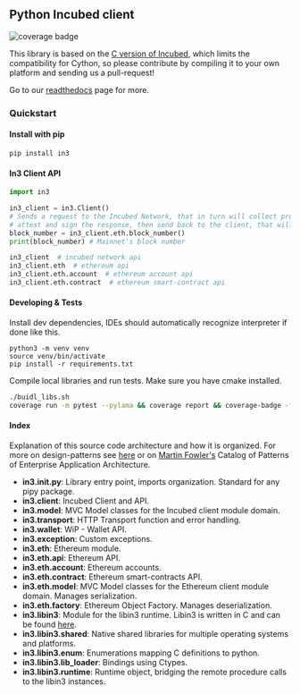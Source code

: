 ## Python Incubed client
![coverage badge](docs/coverage.svg)

This library is based on the [C version of Incubed](http://github.com/slockit/in3-c), which limits the compatibility for Cython, so please contribute by compiling it to your own platform and sending us a pull-request!

Go to our [readthedocs](https://in3.readthedocs.io/) page for more.

### Quickstart

#### Install with pip 
 
```shell script
pip install in3
```

#### In3 Client API

```python
import in3

in3_client = in3.Client()
# Sends a request to the Incubed Network, that in turn will collect proofs from the Ethereum client, 
# attest and sign the response, then send back to the client, that will verify signatures and proofs. 
block_number = in3_client.eth.block_number()
print(block_number) # Mainnet's block number

in3_client  # incubed network api 
in3_client.eth  # ethereum api
in3_client.eth.account  # ethereum account api
in3_client.eth.contract  # ethereum smart-contract api
```

#### Developing & Tests
Install dev dependencies, IDEs should automatically recognize interpreter if done like this.
```
python3 -m venv venv
source venv/bin/activate
pip install -r requirements.txt
```
Compile local libraries and run tests. Make sure you have cmake installed.
```bash
./buidl_libs.sh
coverage run -m pytest --pylama && coverage report && coverage-badge -fo docs/coverage.svg
```

#### Index
Explanation of this source code architecture and how it is organized. For more on design-patterns see [here](http://geekswithblogs.net/joycsharp/archive/2012/02/19/design-patterns-for-model.aspx) or on [Martin Fowler's](https://martinfowler.com/eaaCatalog/) Catalog of Patterns of Enterprise Application Architecture.

- **in3.__init__.py**: Library entry point, imports organization. Standard for any pipy package.
- **in3.client**: Incubed Client and API.
- **in3.model**: MVC Model classes for the Incubed client module domain.
- **in3.transport**: HTTP Transport function and error handling.
- **in3.wallet**: WiP - Wallet API.
- **in3.exception**: Custom exceptions. 
- **in3.eth**: Ethereum module.
- **in3.eth.api**: Ethereum API.
- **in3.eth.account**: Ethereum accounts.
- **in3.eth.contract**: Ethereum smart-contracts API.
- **in3.eth.model**: MVC Model classes for the Ethereum client module domain. Manages serialization.
- **in3.eth.factory**: Ethereum Object Factory. Manages deserialization.
- **in3.libin3**: Module for the libin3 runtime. Libin3 is written in C and can be found [here](https://github.com/slockit/in3-c).
- **in3.libin3.shared**: Native shared libraries for multiple operating systems and platforms.
- **in3.libin3.enum**: Enumerations mapping C definitions to python.
- **in3.libin3.lib_loader**: Bindings using Ctypes.
- **in3.libin3.runtime**: Runtime object, bridging the remote procedure calls to the libin3 instances. 

